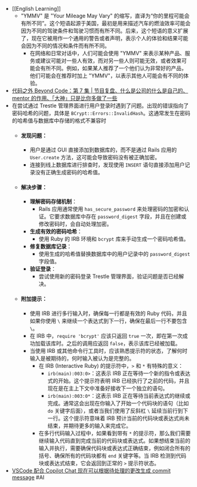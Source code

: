 - [[English Learning]]
	- "YMMV" 是 "Your Mileage May Vary" 的缩写，直译为“你的里程可能会有所不同”。这个短语起源于美国，最初是用来描述汽车的燃油效率可能会因为不同的驾驶条件和驾驶习惯而有所不同。后来，这个短语的意义扩展了，现在它被用作一个通用的警告或者声明，表示个人的体验和结果可能会因为不同的情况和条件而有所不同。
		- 在网络和日常对话中，人们可能会使用 "YMMV" 来表示某种产品、服务或建议可能对一些人有效，而对另一些人则可能无效，或者效果可能会有所不同。例如，如果某人推荐了一个他们认为非常好的产品，他们可能会在推荐时加上 "YMMV"，以表示其他人可能会有不同的体验。
- [代码之外 Beyond Code：第 7 集 | 节目复盘、什么是公司的什么是自己的、mentor 的作用、「大神」只是比你多做了一些](https://youtu.be/a96w0Cv__kE)
- 在尝试通过 Trestle 管理界面进行用户登录时遇到了问题。出现的错误指向了密码哈希的问题，具体是 `BCrypt::Errors::InvalidHash`。这通常发生在密码的哈希值与数据库中存储的格式不兼容时
	- #### 发现问题：
		- 用户是通过 GUI 直接添加到数据库的，而不是通过 Rails 应用的 `User.create` 方法，这可能会导致密码没有被正确加密。
		- 连接到线上数据库进行排查时，发现使用 `INSERT` 语句直接添加用户记录没有正确生成密码的哈希值。
	- #### 解决步骤：
		- **理解密码存储机制**：
			- Rails 应用通常使用 `has_secure_password` 来处理密码的加密和认证。它要求数据库中存在 `password_digest` 字段，并且在创建或修改密码时，会自动处理加密。
		- **生成有效的密码哈希**：
			- 使用 Ruby 的 IRB 环境和 `bcrypt` 库来手动生成一个密码哈希值。
		- **修复数据库记录**：
			- 使用生成的哈希值替换数据库中的用户记录中的 `password_digest` 字段值。
		- **验证登录**：
			- 尝试使用新的密码登录 Trestle 管理界面，验证问题是否已经解决。
	- #### 附加提示：
		- 使用 IRB 进行多行输入时，确保每一行都是有效的 Ruby 代码，并且如果你使用 `\` 来继续一个表达式到下一行，确保在最后一行不要包含 `\`。
		- 在 IRB 中，`require 'bcrypt'` 应该只返回 `true` 一次，即在第一次成功加载该库时。之后的调用应返回 `false`，表示该库已经被加载。
		- 当使用 IRB 或其他命令行工具时，应该熟悉提示符的状态，了解何时输入是被期待的，何时输入被认为是完整的。
			- 在 IRB (Interactive Ruby) 的提示符中，`>` 和 `*` 有特殊的意义：
				- `irb(main):003:0>`：这表示 IRB 正在等待一个新的指令或表达式的开始。这个提示符表明 IRB 已经执行了之前的代码，并且现在是在主上下文中准备好接收下一个独立的语句。
				- `irb(main):003:0*`：这表示 IRB 正在等待当前表达式的继续或完成。通常这会出现在你输入了开始一个代码块的语句（比如 `do` 关键字后面），或者当我们使用了反斜杠 `\` 延续当前行到下一行。这个提示符意味着 IRB 预计当前的代码块或表达式尚未结束，并期待更多的输入来完成它。
			- 在多行代码输入过程中，如果看到带有 `*` 的提示符，那么我们需要继续输入代码直到完成当前的代码块或表达式。如果想结束当前的输入并执行，需要确保代码块或表达式正确结束，例如闭合所有的括号、确保所有的代码块都有 `end` 关键字等。当 IRB 检测到代码块或表达式结束，它会返回到正常的 `>` 提示符状态。
- [VSCode 配合 Copilot Chat 现在可以根据待处理的更改生成 commit message](https://code.visualstudio.com/updates/v1_84#_commit-message-generation) #AI